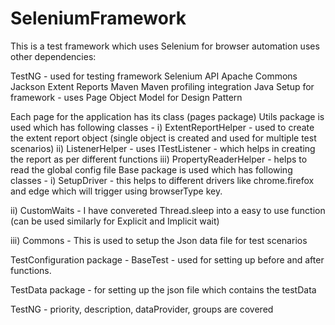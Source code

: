 # SeleniumFramework
This is a test framework which uses Selenium for browser automation uses other dependencies:

TestNG - used for testing framework
Selenium API
Apache Commons
Jackson
Extent Reports
Maven
Maven profiling integration
Java
Setup for framework - uses Page Object Model for Design Pattern

Each page for the application has its class (pages package)
Utils package is used which has following classes - i) ExtentReportHelper - used to create the extent report object (single object is created and used for multiple test scenarios) ii) ListenerHelper - uses ITestListener - which helps in creating the report as per different functions iii) PropertyReaderHelper - helps to read the global config file
Base package is used which has following classes -
i) SetupDriver - this helps to different drivers like chrome.firefox and edge which will trigger using browserType key.

ii) CustomWaits - I have convereted Thread.sleep into a easy to use function (can be used similarly for Explicit and Implicit wait)

iii) Commons - This is used to setup the Json data file for test scenarios

TestConfiguration package - BaseTest - used for setting up before and after functions.

TestData package - for setting up the json file which contains the testData

TestNG - priority, description, dataProvider, groups are covered

